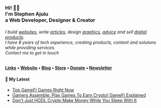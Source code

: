   <!-- Hi there! Feel free to make this your own but don't use my data. Attributions are welcomed --> 
<h3>Hi! 👋😏<br>I'm Stephen Ajulu<br>a Web Developer, Designer & Creator</h3>
<h6>I build <a href="https://stephenajulu.com/portfolio">websites</a>, write <a href="https://stephenajulu.com/blog">articles</a>, design <a href="https://stephenajulu.com/portfolio">graphics</a>, <a href="https://stephenajulu.com/book-a-consultation">advice</a> and sell <a href="https://stephenajulu.com/store">digital products</a>.<br>I have 8 years of tech experience, creating products, content and solutons while providing services.<br>Contact me to get in touch</h6>

<h4> <a href="https://stephenajulu.com/links">Links</a> • <a href="https://stephenajulu.com">Website</a> • <a href="https://stephenajulu.com/blog">Blog</a> • <a href="https://stephenajulu.com/store">Store</a> • <a href="https://www.paypal.com/donate/?hosted_button_id=SLNMRAJ59LRC8">Donate</a> • <a href="https://stephenajulu.substack.com">Newsletter</a></h4>

<h4>📕 My Latest</h4>

<!-- BLOG-POST-LIST:START -->
- [Top GameFi Games Right Now](https://stephenajulu.com/blog/top-gamefi-games-right-now/)
- [Gamers Assemble: Play Games To Earn Crypto! GameFi Explained](https://stephenajulu.com/blog/gamers-assemble-play-games-to-earn-free-crypto/)
- [Don&#39;t Just HODL Crypto Make Money While You Sleep With It](https://stephenajulu.com/blog/don-t-just-hodl-crypto-make-money-while-you-sleep-with-it/)
<!-- BLOG-POST-LIST:END -->

